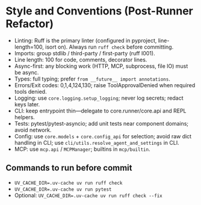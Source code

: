 # Style and Conventions (Post-Runner Refactor)

- Linting: Ruff is the primary linter (configured in pyproject, line-length=100, isort on). Always run `ruff check` before committing.
- Imports: group stdlib / third-party / first-party (ruff I001).
- Line length: 100 for code, comments, decorator lines.
- Async-first: any blocking work (HTTP, MCP, subprocess, file IO) must be async.
- Types: full typing; prefer `from __future__ import annotations`.
- Errors/Exit codes: 0,1,4,124,130; raise ToolApprovalDenied when required tools denied.
- Logging: use `core.logging.setup_logging`; never log secrets; redact keys later.
- CLI: keep entrypoint thin—delegate to core.runner/core.api and REPL helpers.
- Tests: pytest/pytest-asyncio; add unit tests near component domains; avoid network.
- Config: use `core.models` + `core.config_api` for selection; avoid raw dict handling in CLI; use `cli/utils.resolve_agent_and_settings` in CLI.
- MCP: use `mcp.api` / `MCPManager`; builtins in `mcp/builtin`.

## Commands to run before commit
- `UV_CACHE_DIR=.uv-cache uv run ruff check`
- `UV_CACHE_DIR=.uv-cache uv run pytest`
- Optional: `UV_CACHE_DIR=.uv-cache uv run ruff check --fix`